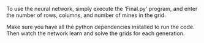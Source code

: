 To use the neural network, simply execute the 'Final.py' program, and
enter the number of rows, columns, and number of mines in the grid.

Make sure you have all the python dependencies installed to run the code.
Then watch the network learn and solve the grids for each generation.